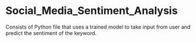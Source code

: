 # Social_Media_Sentiment_Analysis
Consists of Python file that uses a trained model to take input from user and predict the sentiment of the keyword.
